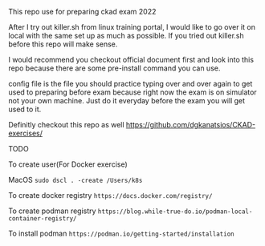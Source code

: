 This repo use for preparing ckad exam 2022

After I try out killer.sh from linux training portal, I would like to go over it on local with the same set up as much as possible. If you tried out killer.sh before this repo will make sense. 

I would recommend you checkout official document first and look into this repo because there are some pre-install command you can use.

config file is the file you should practice typing over and over again to get used to preparing before exam because right now the exam is on simulator not your own machine. Just do it everyday before the exam you will get used to it.

Definitly checkout this repo as well https://github.com/dgkanatsios/CKAD-exercises/


TODO

To create user(For Docker exercise)

MacOS
`sudo dscl . -create /Users/k8s`

To create docker registry
`https://docs.docker.com/registry/`

To create podman registry
`https://blog.while-true-do.io/podman-local-container-registry/`


To install podman
`https://podman.io/getting-started/installation`
